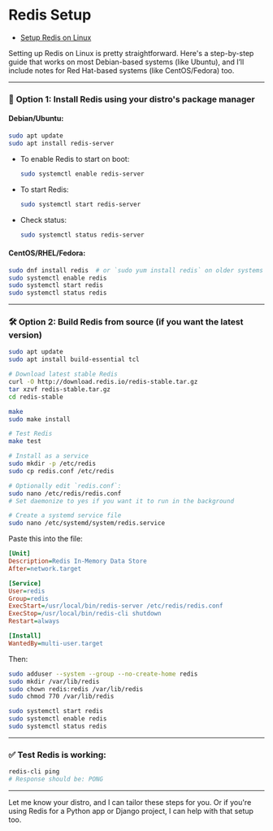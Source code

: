 # Redis Setup

- [Setup Redis on Linux](https://chatgpt.com/share/67f83419-20fc-8002-99bf-5aea1949aaaa)

Setting up Redis on Linux is pretty straightforward. Here's a step-by-step guide that works on most Debian-based systems (like Ubuntu), and I’ll include notes for Red Hat-based systems (like CentOS/Fedora) too.

---

### 🔧 **Option 1: Install Redis using your distro's package manager**

#### **Debian/Ubuntu:**
```bash
sudo apt update
sudo apt install redis-server
```

- To enable Redis to start on boot:
  ```bash
  sudo systemctl enable redis-server
  ```

- To start Redis:
  ```bash
  sudo systemctl start redis-server
  ```

- Check status:
  ```bash
  sudo systemctl status redis-server
  ```

#### **CentOS/RHEL/Fedora:**
```bash
sudo dnf install redis  # or `sudo yum install redis` on older systems
sudo systemctl enable redis
sudo systemctl start redis
sudo systemctl status redis
```

---

### 🛠️ **Option 2: Build Redis from source (if you want the latest version)**

```bash
sudo apt update
sudo apt install build-essential tcl

# Download latest stable Redis
curl -O http://download.redis.io/redis-stable.tar.gz
tar xzvf redis-stable.tar.gz
cd redis-stable

make
sudo make install

# Test Redis
make test

# Install as a service
sudo mkdir -p /etc/redis
sudo cp redis.conf /etc/redis

# Optionally edit `redis.conf`:
sudo nano /etc/redis/redis.conf
# Set daemonize to yes if you want it to run in the background

# Create a systemd service file
sudo nano /etc/systemd/system/redis.service
```

Paste this into the file:

```ini
[Unit]
Description=Redis In-Memory Data Store
After=network.target

[Service]
User=redis
Group=redis
ExecStart=/usr/local/bin/redis-server /etc/redis/redis.conf
ExecStop=/usr/local/bin/redis-cli shutdown
Restart=always

[Install]
WantedBy=multi-user.target
```

Then:

```bash
sudo adduser --system --group --no-create-home redis
sudo mkdir /var/lib/redis
sudo chown redis:redis /var/lib/redis
sudo chmod 770 /var/lib/redis

sudo systemctl start redis
sudo systemctl enable redis
sudo systemctl status redis
```

---

### ✅ **Test Redis is working:**
```bash
redis-cli ping
# Response should be: PONG
```

---

Let me know your distro, and I can tailor these steps for you. Or if you're using Redis for a Python app or Django project, I can help with that setup too.
